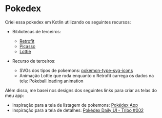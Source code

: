 # Pokedex

Criei essa pokedex em Kotlin utilizando os seguintes recursos:

- Bibliotecas de terceiros:
  * [Retrofit](https://square.github.io/retrofit/)
  * [Picasso](https://square.github.io/picasso/)
  * [Lottie](https://lottiefiles.com/)
    
- Recurso de terceiros:
  * SVGs dos tipos de pokemons: [pokemon-type-svg-icons](https://github.com/duiker101/pokemon-type-svg-icons)
  * Animação Lottie que roda enquanto o Retrofit carrega os dados na tela: [Pokeball loading animation](https://lottiefiles.com/animations/pokeball-loading-animation-RDRWQ7Fovt)


Além disso, me basei nos designs dos seguintes links para criar as telas do meu app:
- Inspiração para a tela de listagem de pokemons: [Pokédex App](https://www.behance.net/gallery/95727849/Pokdex-App)
- Inspiração para a tela de detalhes: [Pokédex Daily UI - Tribo #002](https://www.behance.net/gallery/151231513/Pokdex-Daily-UI-Tribo-002)
